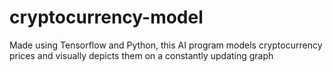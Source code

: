 # cryptocurrency-model
Made using Tensorflow and Python, this AI program models cryptocurrency prices and visually depicts them on a constantly updating graph

